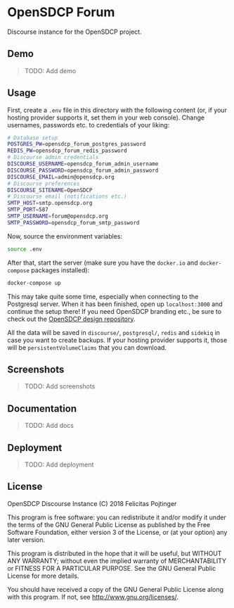 # OpenSDCP Forum

Discourse instance for the OpenSDCP project.

## Demo

> TODO: Add demo

## Usage

First, create a `.env` file in this directory with the following content (or, if your hosting provider supports it, set them in your web console). Change usernames, passwords etc. to credentials of your liking:

```bash
# Database setup
POSTGRES_PW=opensdcp_forum_postgres_password
REDIS_PW=opensdcp_forum_redis_password
# Discourse admin credentials
DISCOURSE_USERNAME=opensdcp_forum_admin_username
DISCOURSE_PASSWORD=opensdcp_forum_admin_password
DISCOURSE_EMAIL=admin@opensdcp.org
# Discourse preferences
DISCOURSE_SITENAME=OpenSDCP
# Discourse email (notifications etc.)
SMTP_HOST=smtp.opensdcp.org
SMTP_PORT=587
SMTP_USERNAME=forum@opensdcp.org
SMTP_PASSWORD=opensdcp_forum_smtp_password
```

Now, source the environment variables:

```bash
source .env
```

After that, start the server (make sure you have the `docker.io` and `docker-compose` packages installed):

```bash
docker-compose up
```

This may take quite some time, especially when connecting to the Postgresql server. When it has been finished, open up `localhost:3000` and continue the setup there! If you need OpenSDCP branding etc., be sure to check out the [OpenSDCP design repository](https://github.com/opensdcp/opensdcp-design).

All the data will be saved in `discourse/`, `postgresql/`, `redis` and `sidekiq` in case you want to create backups. If your hosting provider supports it, those will be `persistentVolumeClaims` that you can download.

## Screenshots

> TODO: Add screenshots

## Documentation

> TODO: Add docs

## Deployment

> TODO: Add deployment

## License

OpenSDCP Discourse Instance (C) 2018 Felicitas Pojtinger

This program is free software: you can redistribute it and/or modify
it under the terms of the GNU General Public License as published by
the Free Software Foundation, either version 3 of the License, or
(at your option) any later version.

This program is distributed in the hope that it will be useful,
but WITHOUT ANY WARRANTY; without even the implied warranty of
MERCHANTABILITY or FITNESS FOR A PARTICULAR PURPOSE. See the
GNU General Public License for more details.

You should have received a copy of the GNU General Public License
along with this program. If not, see <http://www.gnu.org/licenses/>.
